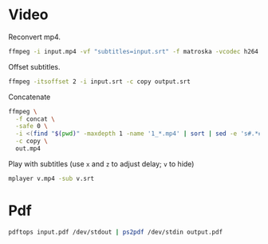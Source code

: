 # Video

Reconvert mp4.
```bash
ffmpeg -i input.mp4 -vf "subtitles=input.srt" -f matroska -vcodec h264 -acodec aac output.mp4
```

Offset subtitles.
```bash
ffmpeg -itsoffset 2 -i input.srt -c copy output.srt
```

Concatenate
```bash
ffmpeg \
  -f concat \
  -safe 0 \
  -i <(find "$(pwd)" -maxdepth 1 -name '1_*.mp4' | sort | sed -e 's#.*#file '\''\0'\''#') \
  -c copy \
  out.mp4
```

Play with subtitles (use `x` and `z` to adjust delay; `v` to hide)
```bash
mplayer v.mp4 -sub v.srt
```

# Pdf

```bash
pdftops input.pdf /dev/stdout | ps2pdf /dev/stdin output.pdf
```
